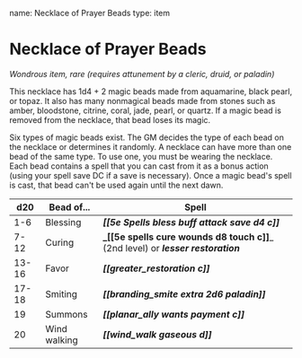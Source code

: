 name: Necklace of Prayer Beads
type: item

# Necklace of Prayer Beads 
_Wondrous item, rare (requires attunement by a cleric, druid, or paladin)_ 

This necklace has 1d4 + 2 magic beads made from aquamarine, black pearl, or topaz. It also has many nonmagical beads made from stones such as amber, bloodstone, citrine, coral, jade, pearl, or quartz. If a magic bead is removed from the necklace, that bead loses its magic.

Six types of magic beads exist. The GM decides the type of each bead on the necklace or determines it randomly. A necklace can have more than one bead of the same type. To use one, you must be wearing the necklace. Each bead contains a spell that you can cast from it as a bonus action (using your spell save DC if a save is necessary). Once a magic bead's spell is cast, that bead can't be used again until the next dawn. 

| d20   | Bead of...        | Spell                                                     |
|-------|-------------------|-----------------------------------------------------------|
| 1-6   | Blessing          | **_[[5e Spells bless buff attack save d4 c]]_**                                               |
| 7-12  | Curing            | **_[[5e spells cure wounds d8 touch c]]**_ (2nd level) or **_lesser restoration_** |
| 13-16 | Favor             | **_[[greater_restoration c]]_**                                 |
| 17-18 | Smiting           | **_[[branding_smite extra 2d6 paladin]]_**                                      |
| 19    | Summons           | **_[[planar_ally wants payment c]]_**                                         |
| 20    | Wind walking      | **_[[wind_walk gaseous d]]_**                                           |